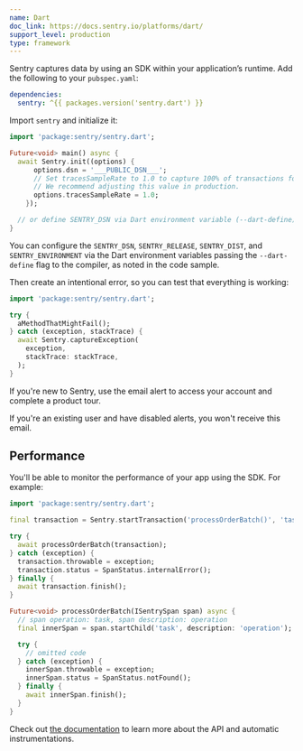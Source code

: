 ```yaml
---
name: Dart
doc_link: https://docs.sentry.io/platforms/dart/
support_level: production
type: framework
---
```


Sentry captures data by using an SDK within your application’s runtime. Add the following to your `pubspec.yaml`:

```yml {filename:pubspec.yaml}
dependencies:
  sentry: ^{{ packages.version('sentry.dart') }}
```

Import `sentry` and initialize it:

```dart
import 'package:sentry/sentry.dart';

Future<void> main() async {
  await Sentry.init((options) {
      options.dsn = '___PUBLIC_DSN___';
      // Set tracesSampleRate to 1.0 to capture 100% of transactions for performance monitoring.
      // We recommend adjusting this value in production.
      options.tracesSampleRate = 1.0;
    });

  // or define SENTRY_DSN via Dart environment variable (--dart-define)
}
```

You can configure the `SENTRY_DSN`, `SENTRY_RELEASE`, `SENTRY_DIST`, and `SENTRY_ENVIRONMENT` via the Dart environment variables passing the `--dart-define` flag to the compiler, as noted in the code sample.

Then create an intentional error, so you can test that everything is working:

```dart
import 'package:sentry/sentry.dart';

try {
  aMethodThatMightFail();
} catch (exception, stackTrace) {
  await Sentry.captureException(
    exception,
    stackTrace: stackTrace,
  );
}
```

If you're new to Sentry, use the email alert to access your account and complete a product tour.

If you're an existing user and have disabled alerts, you won't receive this email.

## Performance

You'll be able to monitor the performance of your app using the SDK.
For example:

```dart
import 'package:sentry/sentry.dart';

final transaction = Sentry.startTransaction('processOrderBatch()', 'task');

try {
  await processOrderBatch(transaction);
} catch (exception) {
  transaction.throwable = exception;
  transaction.status = SpanStatus.internalError();
} finally {
  await transaction.finish();
}

Future<void> processOrderBatch(ISentrySpan span) async {
  // span operation: task, span description: operation
  final innerSpan = span.startChild('task', description: 'operation');

  try {
    // omitted code
  } catch (exception) {
    innerSpan.throwable = exception;
    innerSpan.status = SpanStatus.notFound();
  } finally {
    await innerSpan.finish();
  }
}
```

Check out [the documentation](https://docs.sentry.io/platforms/dart/performance/instrumentation/) to learn more about the API and automatic instrumentations.
